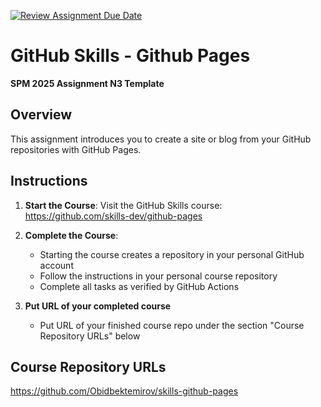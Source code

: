 [![Review Assignment Due Date](https://classroom.github.com/assets/deadline-readme-button-22041afd0340ce965d47ae6ef1cefeee28c7c493a6346c4f15d667ab976d596c.svg)](https://classroom.github.com/a/xkGSjqds)
# GitHub Skills - Github Pages

**SPM 2025 Assignment N3 Template**

## Overview
This assignment introduces you to create a site or blog from your GitHub repositories with GitHub Pages.

## Instructions

1. **Start the Course**: Visit the GitHub Skills course:
   https://github.com/skills-dev/github-pages 

2. **Complete the Course**: 
   - Starting the course creates a repository in your personal GitHub account
   - Follow the instructions in your personal course repository
   - Complete all tasks as verified by GitHub Actions

3. **Put URL of your completed course**
   - Put URL of your finished course repo under the section "Course Repository URLs" below

## Course Repository URLs
https://github.com/Obidbektemirov/skills-github-pages

